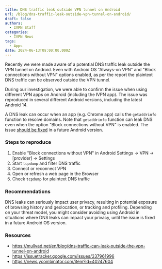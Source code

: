 ```yaml
---
title: DNS traffic leak outside VPN tunnel on Android
url: /blog/dns-traffic-leak-outside-vpn-tunnel-on-android/
draft: false 
authors:
  - IVPN Staff
categories:
  - IVPN News
tags:
  - Apps
date: 2024-06-13T08:00:00.000Z
---
```

Recently we were made aware of a potential DNS traffic leak outside the VPN tunnel on Android. Even with Android OS "Always-on VPN" and "Block connections without VPN" options enabled, as per the report the plaintext DNS traffic can be observed outside the VPN tunnel.

During our investigation, we were able to confirm the issue when using different VPN apps on Android (including the IVPN app). The issue was reproduced in several different Android versions, including the latest Android 14.

A DNS leak can occur when an app (e.g. Chrome app) calls the `getaddrinfo` function to resolve domains. Note that `getaddrinfo` function can leak DNS even when the option "Block connections without VPN" is enabled. The issue [should be fixed](https://issuetracker.google.com/issues/337961996) in a future Android version. 

### Steps to reproduce
1. Enable "Block connections without VPN" in Android Settings -> VPN -> [provider] -> Settings
2. Start `tcpdump` and filter DNS traffic
3. Connect or reconnect VPN
4. Open or refresh a web page in the Browser
5. Check `tcpdump` for plaintext DNS traffic

### Recommendations
DNS leaks can seriously impact user privacy, resulting in potential exposure of browsing history and geolocation, or tracking and profiling. Depending on your threat model, you might consider avoiding using Android in situations where DNS leaks can impact your privacy, until the issue is fixed in a future Android OS version.

### Resources

- https://mullvad.net/en/blog/dns-traffic-can-leak-outside-the-vpn-tunnel-on-android
- https://issuetracker.google.com/issues/337961996
- https://news.ycombinator.com/item?id=40247604
